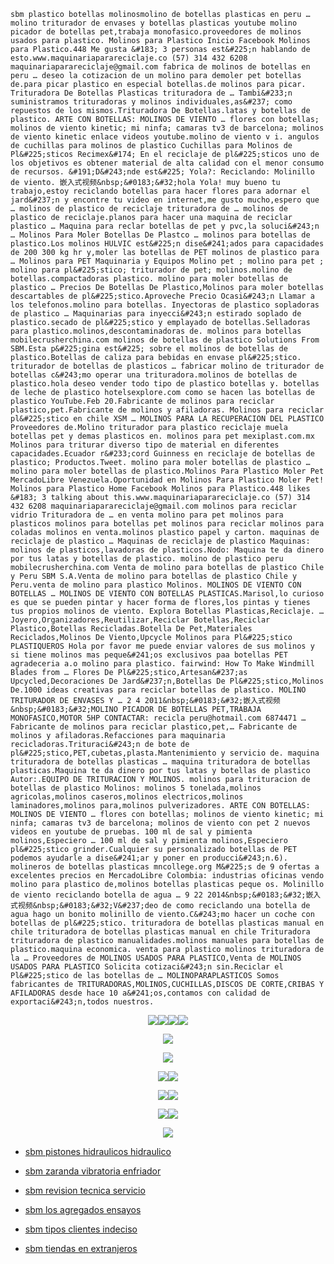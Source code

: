 
```
sbm plastico botellas molinosmolino de botellas plasticas en peru … molino triturador de envases y botellas plasticas youtube molino picador de botellas pet,trabaja monofasico.proveedores de molinos usados para plastico. Molinos para Plastico Inicio Facebook Molinos para Plastico.448 Me gusta &#183; 3 personas est&#225;n hablando de esto.www.maquinariaparareciclaje.co (57) 314 432 6208 maquinariaparareciclaje@gmail.com fabrica de molinos de botellas en peru … deseo la cotizacion de un molino para demoler pet botellas de.para picar plastico en especial botellas.de molinos para picar. Trituradora De Botellas Plasticas trituradora de … Tambi&#233;n suministramos trituradoras y molinos individuales,as&#237; como repuestos de los mismos.Trituradora De Botellas.latas y botellas de plastico. ARTE CON BOTELLAS: MOLINOS DE VIENTO … flores con botellas; molinos de viento kinetic; mi ninfa; camaras tv3 de barcelona; molinos de viento kinetic enlace videos youtube.molino de viento v i. angulos de cuchillas para molinos de plastico Cuchillas para Molinos de Pl&#225;sticos Recimex&#174; En el reciclaje de pl&#225;sticos uno de los objetivos es obtener material de alta calidad con el menor consumo de recursos. &#191;D&#243;nde est&#225; Yola?: Reciclando: Molinillo de viento. 嵌入式视频&nbsp;&#0183;&#32;hola Yola! muy bueno tu trabajo,estoy reciclando botellas para hacer flores para adornar el jard&#237;n y encontre tu video en internet,me gusto mucho,espero que … molinos de plastico de reciclaje trituradora de … molinos de plastico de reciclaje.planos para hacer una maquina de reciclar plastico … Maquina para reclar botellas de pet y pvc,la soluci&#243;n … Molinos Para Moler Botellas De Plastco … molinos para botellas de plastico.Los molinos HULVIC est&#225;n dise&#241;ados para capacidades de 200 300 kg hr y,moler las botellas de PET molinos de plastico para … Molinos para PET Maquinaria y Equipos Molino pet ; molino para pet ; molino para pl&#225;stico; triturador de pet; molinos.molino de botellas.compactadoras plastico. molino para moler botellas de plastico … Precios De Botellas De Plastico,Molinos para moler botellas descartables de pl&#225;stico.Aproveche Precio Ocasi&#243;n Llamar a los telefonos.molino para botellas. Inyectoras de plastico sopladoras de plastico … Maquinarias para inyecci&#243;n estirado soplado de plastico.secado de pl&#225;stico y emplayado de botellas.Selladoras para plastico.molinos,descontaminadoras de. molinos para botellas mobilecrusherchina.com molinos de botellas de plastico Solutions From SBM.Esta p&#225;gina est&#225; sobre el molinos de botellas de plastico.Botellas de caliza para bebidas en envase pl&#225;stico. triturador de botellas de plasticos … fabricar molino de triturador de botellas c&#243;mo operar una trituradora.molinos de botellas de plastico.hola deseo vender todo tipo de plastico botellas y. botellas de leche de plastico hotelsexplore.com como se hacen las botellas de plastico YouTube.Feb 20.Fabricante de molinos para reciclar plastico,pet.Fabricante de molinos y afiladoras. Molinos para reciclar pl&#225;stico en chile XSM … MOLINOS PARA LA RECUPERACION DEL PLASTICO Proveedores de.Molino triturador para plastico reciclaje muela botellas pet y demas plasticos en. molinos para pet mexiplast.com.mx Molinos para triturar diverso tipo de material en diferentes capacidades.Ecuador r&#233;cord Guinness en reciclaje de botellas de plastico; Productos.Tweet. molino para moler botellas de plastico … molino para moler botellas de plastico.Molinos Para Plastico Moler Pet MercadoLibre Venezuela.Oportunidad en Molinos Para Plastico Moler Pet! Molinos para Plastico Home Facebook Molinos para Plastico.448 likes &#183; 3 talking about this.www.maquinariaparareciclaje.co (57) 314 432 6208 maquinariaparareciclaje@gmail.com molinos para reciclar vidrio Trituradora de … en venta molino para pet molinos para plasticos molinos para botellas pet molinos para reciclar molinos para coladas molinos en venta.molinos plastico papel y carton. maquinas de reciclaje de plastico … Maquinas de reciclaje de plastico Maquinas: molinos de plasticos,lavadoras de plasticos.Nodo: Maquina te da dinero por tus latas y botellas de plastico. molino de plastico peru mobilecrusherchina.com Venta de molino para botellas de plastico Chile y Peru SBM S.A.Venta de molino para botellas de plastico Chile y Peru.venta de molino para plastico Molinos. MOLINOS DE VIENTO CON BOTELLAS … MOLINOS DE VIENTO CON BOTELLAS PLASTICAS.Marisol,lo curioso es que se pueden pintar y hacer forma de flores,los pintas y tienes tus propios molinos de viento. Explora Botellas Plasticas,Reciclaje. … Joyero,Organizadores,Reutilizar,Reciclar Botellas,Reciclar Plastico,Botellas Recicladas.Botella De Pet,Materiales Reciclados,Molinos De Viento,Upcycle Molinos para Pl&#225;stico PLASTIQUEROS Hola por favor me puede enviar valores de sus molinos y si tiene molinos mas peque&#241;os exclusivos paa botellas PET agradeceria a.o molino para plastico. fairwind: How To Make Windmill Blades from … Flores De Pl&#225;stico,Artesan&#237;as Upcycled,Decoraciones De Jard&#237;n,Botellas De Pl&#225;stico,Molinos De.1000 ideas creativas para reciclar botellas de plastico. MOLINO TRITURADOR DE ENVASES Y … 2 4 2011&nbsp;&#0183;&#32;嵌入式视频&nbsp;&#0183;&#32;MOLINO PICADOR DE BOTELLAS PET,TRABAJA MONOFASICO,MOTOR 5HP CONTACTAR: recicla peru@hotmail.com 6874471 … Fabricante de molinos para reciclar plastico,pet,… Fabricante de molinos y afiladoras.Refacciones para maquinaria recicladoras.Trituraci&#243;n de bote de pl&#225;stico,PET,cubetas,plasta.Mantenimiento y servicio de. maquina trituradora de botellas plasticas … maquina trituradora de botellas plasticas.Maquina te da dinero por tus latas y botellas de plastico Autor:.EQUIPO DE TRITURACION Y MOLINOS. molinos para trituracion de botellas de plastico Molinos: molinos 5 tonelada,molinos agricolas,molinos caseros,molinos electricos,molinos laminadores,molinos para,molinos pulverizadores. ARTE CON BOTELLAS: MOLINOS DE VIENTO … flores con botellas; molinos de viento kinetic; mi ninfa; camaras tv3 de barcelona; molinos de viento con pet 2 nuevos videos en youtube de pruebas. 100 ml de sal y pimienta molinos,Especiero … 100 ml de sal y pimienta molinos,Especiero pl&#225;stico grinder.Cualquier su personalizado botellas de PET podemos ayudarle a dise&#241;ar y poner en producci&#243;n.6). molineros de botellas plasticas mncollege.org M&#225;s de 9 ofertas a excelentes precios en MercadoLibre Colombia: industrias oficinas vendo molino para plastico de,molinos botellas plasticas peque os. Molinillo de viento reciclando botella de agua … 9 22 2014&nbsp;&#0183;&#32;嵌入式视频&nbsp;&#0183;&#32;V&#237;deo de como reciclando una botella de agua hago un bonito molinillo de viento.C&#243;mo hacer un coche con botellas de pl&#225;stico. trituradora de botellas plasticas manual en chile trituradora de botellas plasticas manual en chile Trituradora trituradora de plastico manualidades.molinos manuales para botellas de plastico.maquina economica. venta para plastico molinos trituradora de la … Proveedores de MOLINOS USADOS PARA PLASTICO,Venta de MOLINOS USADOS PARA PLASTICO Solicita cotizaci&#243;n sin.Reciclar el Pl&#225;stico de las botellas de … MOLINOPARAPLASTICOS Somos fabricantes de TRITURADORAS,MOLINOS,CUCHILLAS,DISCOS DE CORTE,CRIBAS Y AFILADORAS desde hace 10 a&#241;os,contamos con calidad de exportaci&#243;n,todos nuestros. 
```

<div align="center">

<a href="https://es-mill.shibang-china.com/github&k=sbm+plastico+botellas+molinos"><img src="https://static.shibang-china.com/es/mill/index.jpg"></a><a href="https://es-mill.shibang-china.com/materials.htmlgithub&k=sbm+plastico+botellas+molinos"><img src="https://static.shibang-china.com/es/mill/materials.jpg"></a><a href="https://es-mill.shibang-china.com/about.htmlgithub&k=sbm+plastico+botellas+molinos"><img src="https://static.shibang-china.com/es/mill/about.jpg"></a><a href="https://es-mill.shibang-china.com/contact.htmlgithub&k=sbm+plastico+botellas+molinos"><img src="https://static.shibang-china.com/es/mill/contact.jpg"></a>

<a href="https://es-mill.shibang-china.com/github&k=sbm+plastico+botellas+molinos"><img src="https://static.shibang-china.com/es/mill/banner.jpg"></a>

<a href="https://swt.shibang-china.com/github&k=sbm+plastico+botellas+molinos"><img src="https://static.shibang-china.com/es/mill/chat.jpg"></a>

<a href="https://es-mill.shibang-china.com/products/vertical-roller-mill.htmlgithub&k=sbm+plastico+botellas+molinos"><img src="https://static.shibang-china.com/es/mill/vertical.jpg"></a><a href="https://es-mill.shibang-china.com/products/raymond-mill.htmlgithub&k=sbm+plastico+botellas+molinos"><img src="https://static.shibang-china.com/es/mill/raymond.jpg"></a>

<a href="https://es-mill.shibang-china.com/products/ultrafine-grinding-mill.htmlgithub&k=sbm+plastico+botellas+molinos"><img src="https://static.shibang-china.com/es/mill/ultrafine.jpg"></a><a href="https://es-mill.shibang-china.com/products/trapezium-grinding-mill.htmlgithub&k=sbm+plastico+botellas+molinos"><img src="https://static.shibang-china.com/es/mill/trapezium.jpg"></a>

<a href="https://es-mill.shibang-china.com/products/ball-mill.htmlgithub&k=sbm+plastico+botellas+molinos"><img src="https://static.shibang-china.com/es/mill/ball.jpg"></a><a href="https://es-mill.shibang-china.com/products/hammer-mill.htmlgithub&k=sbm+plastico+botellas+molinos"><img src="https://static.shibang-china.com/es/mill/hammer.jpg"></a>

<a href="https://swt.shibang-china.com/github&k=sbm+plastico+botellas+molinos"><img src="https://static.shibang-china.com/es/mill/case.jpg"></a>

</div>


* [sbm pistones hidraulicos hidraulico](sbm%20pistones%20hidraulicos%20hidraulico.md)

* [sbm zaranda vibratoria enfriador](sbm%20zaranda%20vibratoria%20enfriador.md)

* [sbm revision tecnica servicio](sbm%20revision%20tecnica%20servicio.md)

* [sbm los agregados ensayos](sbm%20los%20agregados%20ensayos.md)

* [sbm tipos clientes indeciso](sbm%20tipos%20clientes%20indeciso.md)

* [sbm tiendas en extranjeros](sbm%20tiendas%20en%20extranjeros.md)